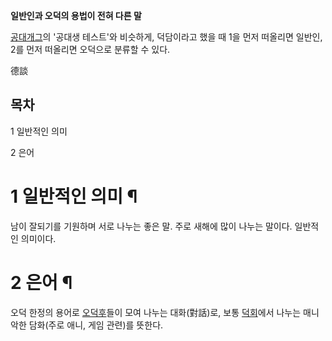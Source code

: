 **일반인과 오덕의 용법이 전혀 다른 말**

[공대개그](%EA%B3%B5%EB%8C%80%EA%B0%9C%EA%B7%B8.md)의 '공대생 테스트'와 비슷하게, 덕담이라고 했을
때 1을 먼저 떠올리면 일반인, 2를 먼저 떠올리면 오덕으로 분류할 수 있다.

德談  

## 목차

    

1 일반적인 의미

2 은어

# 1 일반적인 의미 ¶

남이 잘되기를 기원하며 서로 나누는 좋은 말. 주로 새해에 많이 나누는 말이다. 일반적인 의미이다.  

# 2 은어 ¶

오덕 한정의 용어로 [오덕후](%EC%98%A4%EB%8D%95%ED%9B%84.md)들이 모여 나누는 대화(對話)로, 보통
[덕회](%EB%8D%95%ED%9A%8C.md)에서 나누는 매니악한 담화(주로 애니, 게임 관련)를 뜻한다.

